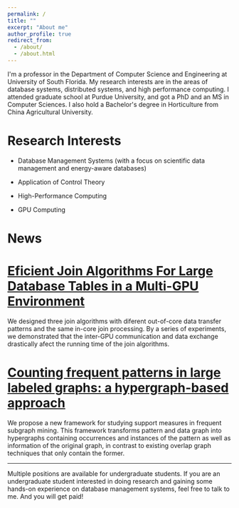 ```yaml
---
permalink: /
title: ""
excerpt: "About me"
author_profile: true
redirect_from: 
  - /about/
  - /about.html
---
```


I'm a professor in the Department of Computer Science and Engineering at University of South Florida. My research interests are in the areas of database systems, distributed systems, and high performance computing. I attended graduate school at Purdue University, and got a PhD and an MS in Computer Sciences. I also hold a Bachelor's degree in Horticulture from China Agricultural University.

Research Interests
====

- Database Management Systems (with a focus on scientific data management and energy-aware databases)

- Application of Control Theory

- High-Performance Computing

- GPU Computing

News
====

# [Eficient Join Algorithms For Large Database Tables in a Multi-GPU Environment](/files/DrTuPaper1.pdf)
We designed three join algorithms with diferent out-of-core data transfer patterns and the same in-core join processing. By a series of experiments, we demonstrated that the inter-GPU communication and data exchange drastically afect the running time of the join algorithms.



# [Counting frequent patterns in large labeled graphs: a hypergraph-based approach](/files/DrTuPaper2.pdf)
We propose a new framework for studying support measures in frequent subgraph mining. This framework transforms pattern and data graph into hypergraphs containing occurrences and instances of the pattern as well as information of the original graph, in contrast to existing overlap graph techniques that only contain the former.


<hr/>



Multiple positions are available for undergraduate students. If you are an undergraduate student interested in doing research and gaining some hands-on experience on database management systems, feel free to talk to me. And you will get paid!

